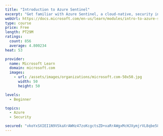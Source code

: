 ```yaml
---
title: "Introduction to Azure Sentinel"
excerpt: "Get familiar with Azure Sentinel, a cloud-native, security information and event management (SIEM) service."
webUrl: https://docs.microsoft.com/en-us/learn/modules/intro-to-azure-sentinel/
type: course
price: Free
length: PT29M
ratings:
  count: 856
  average: 4.800234
heat: 53

provider:
  name: Microsoft Learn
  domain: microsoft.com
  images:
    - url: /assets/images/organizations/microsoft.com-50x50.jpg
      width: 50
      height: 50

levels:
  - Beginner

topics:
  - Azure
  - Security

secured: "vkoYxSXIEI1N9VSkaXrAWHz47zoKcgctsZD+xaRrAWgxMcHJXymjrVL8qbe58PvCLyBHANRnYYk81nLhSIDHhoLjNBhyv+5jAu+tOT193kyN0334pzyVNW2kiUJ/xfhz/V1hIsEbX4/ECKem5iViJVNjdfmFobd0j2Sw4ihhj9KIozcmj5YG7+JBFmXYtVaB4NmWxuovaNnPJXLHnPe1vaGyIKeqa2zLF6NupRzGGqIP2jGbW3eWBTbndLHfmLAGJOYSYwjeQaA1iYMg2tW+W7b+srAycUNVryEUA53UFt2fzi9gVBXyewI0lN9Lp4EL1RLp2JWxQEGH97W2ji15zHzYIfCoPXPRjedk9y3rxiLnICf0MD+UK3chVOu7w9FAjAv7Pog09q7Cq+Ckq9J8zQNShdz3Ckwg8EzMCaBAJJU=;ZgkLx2ZbMEb4RovCuIQbvA=="
---
```


